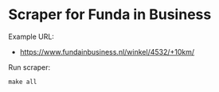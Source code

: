 # Scraper for Funda in Business

Example URL:

  - https://www.fundainbusiness.nl/winkel/4532/+10km/

Run scraper:

    make all
